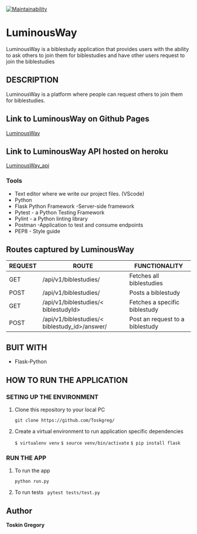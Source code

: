 [![Maintainability](https://api.codeclimate.com/v1/badges/f43594f06739f1de6901/maintainability)](https://codeclimate.com/github/Toskgreg/LuminousWayy/maintainability)
# LuminousWay
LuminousWay is a biblestudy application that provides users with the ability to ask others to join them for biblestudies and have other users request to join the biblestudies

## DESCRIPTION

LuminousWay is a platform where people can request others to join them for biblestudies.

## Link to LuminousWay on Github Pages

[LuminousWay](https://toskgreg.github.io/LuminousWay/)

## Link to LuminousWay API hosted on heroku

[LuminousWay_api](https://LuminousWay12.herokuapp.com/api/v1/biblestudies/)

### Tools

* Text editor where we write our project files. (VScode)
* Python
* Flask Python Framework -Server-side framework
* Pytest - a Python Testing Framework
* Pylint - a Python linting library 
* Postman -Application to test and consume endpoints
* PEP8 - Style guide

## Routes captured by LuminousWay

 REQUEST | ROUTE | FUNCTIONALITY
 ------- | ----- | -------------
 GET | /api/v1/biblestudies/ | Fetches all biblestudies
 POST | /api/v1/biblestudies/ | Posts a biblestudy
 GET | /api/v1/biblestudies/< biblestudyId> | Fetches a specific biblestudy
 POST | /api/v1/biblestudies/< biblestudy_id>/answer/ | Post an request to a biblestudy


## BUIT WITH

 * Flask-Python

## HOW TO RUN THE APPLICATION

 ### SETING UP THE ENVIRONMENT
 
 1. Clone this repository to your local PC

    ` git clone https://github.com/Toskgreg/ `

 2. Create a virtual environment to run application specific dependencies

    ` $ virtualenv venv `
    ` $ source venv/bin/activate `
    ` $ pip install flask `

 ### RUN THE APP

 1. To run the app

    ` python run.py `

 2. To run tests
    `  pytest tests/test.py `
## Author

**Toskin Gregory**
